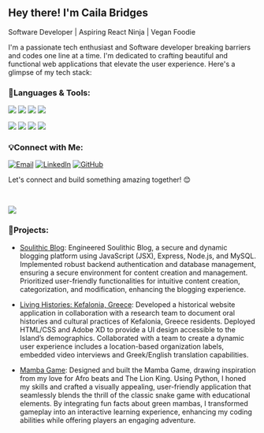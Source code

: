## Hey there!  I'm Caila Bridges
Software Developer | Aspiring React Ninja | Vegan Foodie 

I'm a passionate tech enthusiast and Software developer breaking barriers and codes one line at a time. I'm dedicated to crafting beautiful and functional web applications that elevate the user experience. Here's a glimpse of my tech stack:


### 🚀Languages & Tools:

[![](https://img.shields.io/badge/HTML-5E5E5E?style=for-the-badge&logo=html5&logoColor=white)](https://www.w3.org/html/)
[![](https://img.shields.io/badge/CSS-5E5E5E?style=for-the-badge&logo=css3&logoColor=white)](https://www.w3.org/Style/CSS/Overview.en.html)
[![](https://img.shields.io/badge/JavaScript-5E5E5E?style=for-the-badge&logo=javascript&logoColor=white)](https://developer.mozilla.org/en-US/docs/Web/JavaScript)
[![](https://img.shields.io/badge/Python-5E5E5E?style=for-the-badge&logo=python&logoColor=white)](https://www.python.org/)


[![](https://img.shields.io/badge/React-5E5E5E?style=for-the-badge&logo=react&logoColor=white)](https://reactjs.org/)
[![](https://img.shields.io/badge/Node.js-5E5E5E?style=for-the-badge&logo=node.js&logoColor=white)](https://nodejs.org/)
[![](https://img.shields.io/badge/Express-5E5E5E?style=for-the-badge&logo=express&logoColor=white)](https://expressjs.com/)
[![](https://img.shields.io/badge/MySQL-5E5E5E?style=for-the-badge&logo=mysql&logoColor=white)](https://www.mysql.com/)




### 💡Connect with Me:
[![Email](https://img.shields.io/badge/Email-gray?style=for-the-badge&logo=mail.ru&logoColor=white)](mailto:bridgescaila@gmail.com)
[![LinkedIn](https://img.shields.io/badge/LinkedIn-gray?style=for-the-badge&logo=linkedin&logoColor=white)](https://www.linkedin.com/in/caila-bridges-2557bb293/)
[![GitHub](https://img.shields.io/badge/GitHub-gray?style=for-the-badge&logo=github&logoColor=white)](https://github.com/cailabridges)

<p>Let's connect and build something amazing together! 😊</p> </br>

<!-- Buttons -->
<p align="left">
  <a href="https://cailabridges.github.io/" target="_blank">
    <img src="https://img.shields.io/badge/-Check%20out%20my%20portfolio-333333.svg?style=for-the-badge">
  </a>
</p>

### 🌟Projects:
- [Soulithic Blog](https://github.com/cailabridges/soulithic-blog/blob/main/README.md): Engineered Soulithic Blog, a secure and dynamic blogging platform using JavaScript (JSX), Express, Node.js, and MySQL. Implemented robust backend authentication and database management, ensuring a secure environment for content creation and management. Prioritized user-friendly functionalities for intuitive content creation, categorization, and modification, enhancing the blogging experience.

- [Living Histories: Kefalonia, Greece](https://github.com/cailabridges/project-1-living-histories/blob/main/README.md): Developed a historical website application in collaboration with a research team to document oral histories and cultural practices of Kefalonia, Greece residents. Deployed HTML/CSS and Adobe XD to provide a UI design accessible to the Island’s demographics. Collaborated with a team to create a dynamic user experience includes a location-based organization labels, embedded video interviews and Greek/English translation capabilities.
  
- [Mamba Game](https://github.com/cailabridges/project-1-mamba-game/blob/main/README.md): Designed and built the Mamba Game, drawing inspiration from my love for Afro beats and The Lion King. Using Python, I honed my skills and crafted a visually appealing, user-friendly application that seamlessly blends the thrill of the classic snake game with educational elements. By integrating fun facts about green mambas, I transformed gameplay into an interactive learning experience, enhancing my coding abilities while offering players an engaging adventure.



